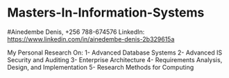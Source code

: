 # Masters-In-Information-Systems
#Ainedembe Denis, +256 788-674576
LinkedIn: https://www.linkedin.com/in/ainedembe-denis-2b329615a

My Personal Research On:
1- Advanced Database Systems
2- Advanced IS Security and Auditing
3- Enterprise Architecture
4- Requirements Analysis, Design, and Implementation
5- Research Methods for Computing